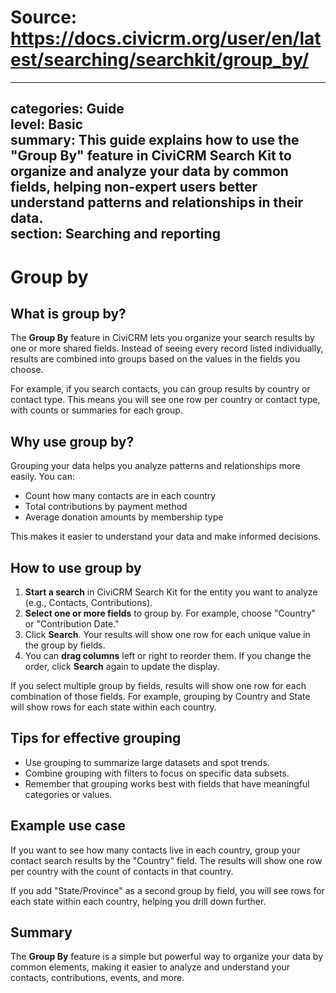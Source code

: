 # Source: https://docs.civicrm.org/user/en/latest/searching/searchkit/group_by/

---
categories: Guide  
level: Basic  
summary: This guide explains how to use the "Group By" feature in CiviCRM Search Kit to organize and analyze your data by common fields, helping non-expert users better understand patterns and relationships in their data.  
section: Searching and reporting  
---

# Group by

## What is group by?

The **Group By** feature in CiviCRM lets you organize your search results by one or more shared fields. Instead of seeing every record listed individually, results are combined into groups based on the values in the fields you choose.

For example, if you search contacts, you can group results by country or contact type. This means you will see one row per country or contact type, with counts or summaries for each group.

## Why use group by?

Grouping your data helps you analyze patterns and relationships more easily. You can:

- Count how many contacts are in each country  
- Total contributions by payment method  
- Average donation amounts by membership type  

This makes it easier to understand your data and make informed decisions.

## How to use group by

1. **Start a search** in CiviCRM Search Kit for the entity you want to analyze (e.g., Contacts, Contributions).  
2. **Select one or more fields** to group by. For example, choose "Country" or "Contribution Date."  
3. Click **Search**. Your results will show one row for each unique value in the group by fields.  
4. You can **drag columns** left or right to reorder them. If you change the order, click **Search** again to update the display.  

If you select multiple group by fields, results will show one row for each combination of those fields. For example, grouping by Country and State will show rows for each state within each country.

## Tips for effective grouping

- Use grouping to summarize large datasets and spot trends.  
- Combine grouping with filters to focus on specific data subsets.  
- Remember that grouping works best with fields that have meaningful categories or values.  

## Example use case

If you want to see how many contacts live in each country, group your contact search results by the "Country" field. The results will show one row per country with the count of contacts in that country.

If you add "State/Province" as a second group by field, you will see rows for each state within each country, helping you drill down further.

## Summary

The **Group By** feature is a simple but powerful way to organize your data by common elements, making it easier to analyze and understand your contacts, contributions, events, and more.